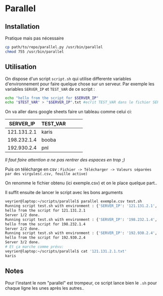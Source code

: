 # Parallel

## Installation

Pratique mais pas nécessaire

```sh
cp path/to/repo/parallel.py /usr/bin/parallel
chmod 755 /usr/bin/parallel
```

## Utilisation

On dispose d'un script `script.sh` qui utilise differente variables d'environnement pour faire quelque chose sur un serveur. Par exemple les variables `SERVER_IP` et `TEST_VAR` de ce script :

```sh
echo "hello from the script for $SERVER_IP"
echo "$TEST_VAR" > "$SERVER_IP".txt #ecrit TEST_VAR dans le fichier SERVER_IP localement
```

On va aller dans google sheets faire un tableau comme celui ci:

| SERVER_IP   | TEST_VAR |   |   |   |
|-------------|----------|---|---|---|
| 121.131.2.1 | karis    |   |   |   |
| 198.232.1.4 | booba    |   |   |   |
| 192.930.2.4 | pnl      |   |   |   |

*Il faut faire attention a ne pas rentrer des espaces en trop ;)*

Puis on télécharge en csv : `Fichier -> Télécharger -> Valeurs séparées par des virgules(.csv, feuille active)`

On renomme le fichier obtenu (ici exemple.csv) et on le place quelque part..

Il suffit ensuite de lancer le script avec les bons arguments

```sh
veyrier@laptop:~/scripts/parallel$ parallel exemple.csv test.sh
Running script test.sh with environment : {'SERVER_IP': '121.131.2.1', 'TEST_VAR': 'karis'} ...
hello from the script for 121.131.2.1 
Server 1/2 done.
Running script test.sh with environment : {'SERVER_IP': '198.232.1.4', 'TEST_VAR': 'booba'} ...
hello from the script for 198.232.1.4 
Server 2/2 done.
Running script test.sh with environment : {'SERVER_IP': '192.930.2.4', 'TEST_VAR': 'pnl'} ...
hello from the script for 192.930.2.4
Server 3/2 done.
# Et ça marche comme prévu:
veyrier@laptop:~/scripts/parallel$ cat '121.131.2.1.txt'
karis

```

## Notes

Pour l'instant le nom "parallel" est trompeur, ce script lance bien le `.sh` pour chaque ligne les unes après les autres.. 





